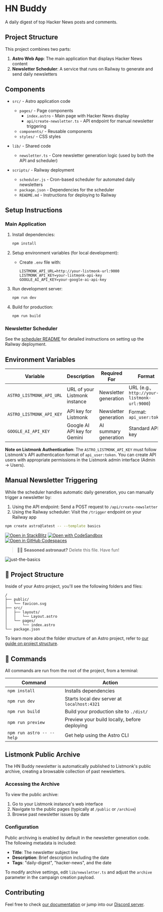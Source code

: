 # HN Buddy

A daily digest of top Hacker News posts and comments.

## Project Structure

This project combines two parts:

1. **Astro Web App**: The main application that displays Hacker News content
2. **Newsletter Scheduler**: A service that runs on Railway to generate and send daily newsletters

## Components

- `src/` - Astro application code
  - `pages/` - Page components
    - `index.astro` - Main page with Hacker News display
    - `api/create-newsletter.ts` - API endpoint for manual newsletter triggering
  - `components/` - Reusable components
  - `styles/` - CSS styles

- `lib/` - Shared code
  - `newsletter.ts` - Core newsletter generation logic (used by both the API and scheduler)

- `scripts/` - Railway deployment
  - `scheduler.js` - Cron-based scheduler for automated daily newsletters
  - `package.json` - Dependencies for the scheduler
  - `README.md` - Instructions for deploying to Railway

## Setup Instructions

### Main Application

1. Install dependencies:
   ```bash
   npm install
   ```

2. Setup environment variables (for local development):
   - Create `.env` file with:
     ```
     LISTMONK_API_URL=http://your-listmonk-url:9000
     LISTMONK_API_KEY=your-listmonk-api-key
     GOOGLE_AI_API_KEY=your-google-ai-api-key
     ```

3. Run development server:
   ```bash
   npm run dev
   ```

4. Build for production:
   ```bash
   npm run build
   ```

### Newsletter Scheduler

See the [scheduler README](scripts/README.md) for detailed instructions on setting up the Railway deployment.

## Environment Variables

| Variable | Description | Required For | Format |
|----------|-------------|-------------|--------|
| `ASTRO_LISTMONK_API_URL` | URL of your Listmonk instance | Newsletter generation | URL (e.g., `http://your-listmonk-url:9000`) |
| `ASTRO_LISTMONK_API_KEY` | API key for Listmonk | Newsletter generation | Format: `api_user:token` |
| `GOOGLE_AI_API_KEY` | Google AI API key for Gemini | AI summary generation | Standard API key |

**Note on Listmonk Authentication**: The `ASTRO_LISTMONK_API_KEY` must follow Listmonk's API authentication format of `api_user:token`. You can create API users with appropriate permissions in the Listmonk admin interface (Admin -> Users).

## Manual Newsletter Triggering

While the scheduler handles automatic daily generation, you can manually trigger a newsletter by:

1. Using the API endpoint: Send a POST request to `/api/create-newsletter`
2. Using the Railway scheduler: Visit the `/trigger` endpoint on your Railway app

```sh
npm create astro@latest -- --template basics
```

[![Open in StackBlitz](https://developer.stackblitz.com/img/open_in_stackblitz.svg)](https://stackblitz.com/github/withastro/astro/tree/latest/examples/basics)
[![Open with CodeSandbox](https://assets.codesandbox.io/github/button-edit-lime.svg)](https://codesandbox.io/p/sandbox/github/withastro/astro/tree/latest/examples/basics)
[![Open in GitHub Codespaces](https://github.com/codespaces/badge.svg)](https://codespaces.new/withastro/astro?devcontainer_path=.devcontainer/basics/devcontainer.json)

> 🧑‍🚀 **Seasoned astronaut?** Delete this file. Have fun!

![just-the-basics](https://github.com/withastro/astro/assets/2244813/a0a5533c-a856-4198-8470-2d67b1d7c554)

## 🚀 Project Structure

Inside of your Astro project, you'll see the following folders and files:

```text
/
├── public/
│   └── favicon.svg
├── src/
│   ├── layouts/
│   │   └── Layout.astro
│   └── pages/
│       └── index.astro
└── package.json
```

To learn more about the folder structure of an Astro project, refer to [our guide on project structure](https://docs.astro.build/en/basics/project-structure/).

## 🧞 Commands

All commands are run from the root of the project, from a terminal:

| Command           | Action                                       |
|-------------------|--------------------------------------------- |
| `npm install`     | Installs dependencies                        |
| `npm run dev`     | Starts local dev server at `localhost:4321`  |
| `npm run build`   | Build your production site to `./dist/`      |
| `npm run preview` | Preview your build locally, before deploying |
| `npm run astro -- --help` | Get help using the Astro CLI         |

## Listmonk Public Archive

The HN Buddy newsletter is automatically published to Listmonk's public archive, creating a browsable collection of past newsletters.

### Accessing the Archive

To view the public archive:

1. Go to your Listmonk instance's web interface
2. Navigate to the public pages (typically at `/public` or `/archive`)
3. Browse past newsletter issues by date

### Configuration

Public archiving is enabled by default in the newsletter generation code. The following metadata is included:

- **Title**: The newsletter subject line
- **Description**: Brief description including the date
- **Tags**: "daily-digest", "hacker-news", and the date

To modify archive settings, edit `lib/newsletter.ts` and adjust the `archive` parameter in the campaign creation payload.

## Contributing

Feel free to check [our documentation](https://docs.astro.build) or jump into our [Discord server](https://astro.build/chat).
